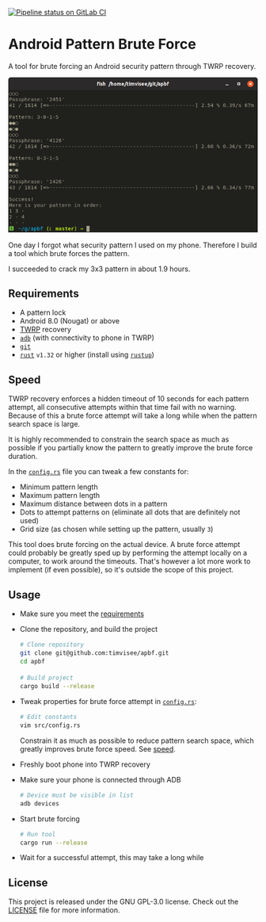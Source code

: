 [![Pipeline status on GitLab CI][pipeline-badge]][pipeline-link]

# Android Pattern Brute Force
A tool for brute forcing an Android security pattern through TWRP recovery.

![Screenshot](./res/screenshot.png)

One day I forgot what security pattern I used on my phone. Therefore I build a
tool which brute forces the pattern.

I succeeded to crack my 3x3 pattern in about 1.9 hours.

## Requirements
- A pattern lock
- Android 8.0 (Nougat) or above
- [TWRP][twrp] recovery
- [`adb`][adb] (with connectivity to phone in TWRP)
- [`git`][git]
- [`rust`][rust] `v1.32` or higher (install using [`rustup`][rustup])

## Speed
TWRP recovery enforces a hidden timeout of 10 seconds for each pattern attempt,
all consecutive attempts within that time fail with no warning. Because of this
a brute force attempt will take a long while when the pattern search space is
large.

It is highly recommended to constrain the search space as much as possible if
you partially know the pattern to greatly improve the brute force duration.

In the [`config.rs`](./src/config.rs) file you can tweak a few constants for:
- Minimum pattern length
- Maximum pattern length
- Maximum distance between dots in a pattern
- Dots to attempt patterns on (eliminate all dots that are definitely not used)
- Grid size (as chosen while setting up the pattern, usually `3`)

This tool does brute forcing on the actual device. A brute force attempt could
probably be greatly sped up by performing the attempt locally on a computer,
to work around the timeouts. That's however a lot more work to implement (if
even possible), so it's outside the scope of this project.

## Usage
- Make sure you meet the [requirements](#requirements)
- Clone the repository, and build the project
  ```bash
  # Clone repository
  git clone git@github.com:timvisee/apbf.git
  cd apbf

  # Build project
  cargo build --release
  ```

- Tweak properties for brute force attempt in [`config.rs`](./src/config.rs):
  ```bash
  # Edit constants
  vim src/config.rs
  ```

  Constrain it as much as possible to reduce pattern search space, which greatly
  improves brute force speed. See [speed](#speed).

- Freshly boot phone into TWRP recovery
- Make sure your phone is connected through ADB
  ```bash
  # Device must be visible in list
  adb devices
  ```

- Start brute forcing
  ```bash
  # Run tool
  cargo run --release
  ```

- Wait for a successful attempt, this may take a long while

## License
This project is released under the GNU GPL-3.0 license.
Check out the [LICENSE](LICENSE) file for more information.

[adb]: https://developer.android.com/studio/command-line/adb
[git]: https://git-scm.com/
[rust]: https://rust-lang.org/
[rustup]: https://rustup.rs/
[twrp]: https://twrp.me/
[pipeline-badge]: https://gitlab.com/timvisee/apbf/badges/master/pipeline.svg
[pipeline-link]: https://gitlab.com/timvisee/apbf/pipelines
